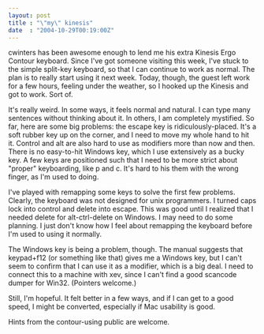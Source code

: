 ```yaml
---
layout: post
title : "\"my\" kinesis"
date  : "2004-10-29T00:19:00Z"
---
```

cwinters has been awesome enough to lend me his extra Kinesis Ergo Contour keyboard.  Since I've got someone visiting this week, I've stuck to the simple split-key keyboard, so that I can continue to work as normal.  The plan is to really start using it next week.  Today, though, the guest left work for a few hours, feeling under the weather, so I hooked up the Kinesis and got to work. Sort of.

It's really weird.  In some ways, it feels normal and natural.  I can type many sentences without thinking about it.  In others, I am completely mystified.  So far, here are some big problems: the escape key is ridiculously-placed.  It's a soft rubber key up on the corner, and I need to move my whole hand to hit it. Control and alt are also hard to use as modifiers more than now and then. There is no easy-to-hit Windows key, which I use extensively as a bucky key.  A few keys are positioned such that I need to be more strict about "proper" keyboarding, like p and c.  It's hard to his them with the wrong finger, as I'm used to doing.

I've played with remapping some keys to solve the first few problems.  Clearly, the keyboard was not designed for unix programmers.  I turned caps lock into control and delete into escape.  This was good until I realized that I needed delete for alt-ctrl-delete on Windows.  I may need to do some planning.  I just don't know how I feel about remapping the keyboard before I'm used to using it normally.

The Windows key is being a problem, though.  The manual suggests that keypad+f12 (or something like that) gives me a Windows key, but I can't seem to confirm that I can use it as a modifier, which is a big deal.  I need to connect this to a machine with xev, since I can't find a good scancode dumper for Win32.  (Pointers welcome.)

Still, I'm hopeful.  It felt better in a few ways, and if I can get to a good speed, I might be converted, especially if Mac usability is good.

Hints from the contour-using public are welcome.

